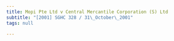```yaml
---
title: Mopi Pte Ltd v Central Mercantile Corporation (S) Ltd
subtitle: "[2001] SGHC 328 / 31\_October\_2001"
tags: null

---
```


